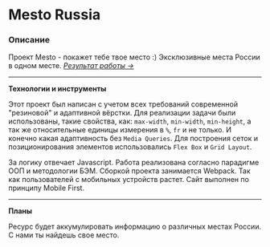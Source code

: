 # Mesto Russia

### Описание

Проект Mesto - покажет тебе твое место :)
Эксклюзивные места России в одном месте. [*Результат работы &rarr;*](https://tsverkunov.github.io/mesto/ "Mesto")

***

**Технологии и инструменты**

Этот проект был написан с учетом всех требований современной "резиновой" и адаптивной вёрстки. Для реализации задачи
были использованы, такие свойства, как: ```max-width```, ```min-width```, ```min-height```, а так же относительные
единицы измерения в ```%```, ```fr``` и не только. И конечно какая адаптивность без ```Media Queries```. Для построения сеток и позиционирования элементов использовались ```Flex Box``` и ```Grid Layout```.

За логику отвечает Javascript. Работа реализована согласно парадигме ООП и методологии БЭМ. Сборкой проекта занимается Webpack. Так как пользователей с мобильных
устройств растет. Сайт выполнен по принципу Mobile First.

***

**Планы**

Ресурс будет аккумулировать информацию о различных местах России. С нами ты найдешь свое место.
